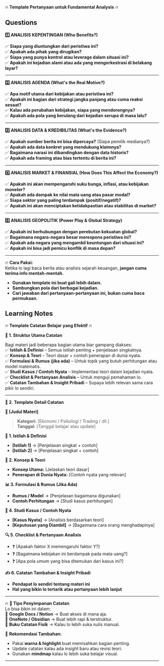 🔥 **Template Pertanyaan untuk Fundamental Analysis** 🔥

## Questions

**1️⃣ ANALISIS KEPENTINGAN (Who Benefits?)**

✅ **Siapa yang diuntungkan dari peristiwa ini?**  
✅ **Apakah ada pihak yang dirugikan?**  
✅ **Siapa yang punya kontrol atau leverage dalam situasi ini?**  
✅ **Apakah ini kejadian alami atau ada yang mengorkestrasi di belakang layar?**

---

**2️⃣ ANALISIS AGENDA (What's the Real Motive?)**

✅ **Apa motif utama dari kebijakan atau peristiwa ini?**  
✅ **Apakah ini bagian dari strategi jangka panjang atau cuma reaksi sesaat?**  
✅ **Kalau ada perubahan kebijakan, siapa yang mendorongnya?**  
✅ **Apakah ada pola yang berulang dari kejadian serupa di masa lalu?**

---

**3️⃣ ANALISIS DATA & KREDIBILITAS (What's the Evidence?)**

✅ **Apakah sumber berita ini bisa dipercaya?** (Siapa pemilik medianya?)  
✅ **Apakah ada data konkret yang mendukung klaimnya?**  
✅ **Bagaimana narasi ini dibandingkan dengan data historis?**  
✅ **Apakah ada framing atau bias tertentu di berita ini?**

---

**4️⃣ ANALISIS MARKET & FINANSIAL (How Does This Affect the Economy?)**

✅ **Apakah ini akan mempengaruhi suku bunga, inflasi, atau kebijakan moneter?**  
✅ **Apakah ada dampak ke nilai mata uang atau pasar modal?**  
✅ **Siapa sektor yang paling terdampak (positif/negatif)?**  
✅ **Apakah ini akan menciptakan ketidakpastian atau stabilitas di market?**

---

**5️⃣ ANALISIS GEOPOLITIK (Power Play & Global Strategy)**

✅ **Apakah ini berhubungan dengan perebutan kekuatan global?**  
✅ **Bagaimana negara-negara besar merespons peristiwa ini?**  
✅ **Apakah ada negara yang mengambil keuntungan dari situasi ini?**  
✅ **Apakah ini bisa jadi pemicu konflik di masa depan?**

---

🔥 **Cara Pakai:**  
Ketika lo lagi baca berita atau analisis sejarah keuangan, **jangan cuma terima info mentah-mentah.**

-   **Gunakan template ini buat gali lebih dalam.**
-   **Sambungkan pola dari berbagai kejadian.**
-   **Cari jawaban dari pertanyaan-pertanyaan ini, bukan cuma baca permukaan.**

## Learning Notes

🔥 **Template Catatan Belajar yang Efektif** 🔥

**📌 1. Struktur Utama Catatan**

Bagi materi jadi beberapa bagian utama biar gampang diakses:  
✅ **Istilah & Definisi** – Semua istilah penting + penjelasan singkatnya.  
✅ **Konsep & Teori** – Teori dasar + contoh penerapan di dunia nyata.  
✅ **Formulasi & Rumus (jika ada)** – Untuk topik yang butuh perhitungan atau model matematis.  
✅ **Studi Kasus / Contoh Nyata** – Implementasi teori dalam kejadian nyata.  
✅ **Checklist & Pertanyaan Analisis** – Untuk menguji pemahaman lo.  
✅ **Catatan Tambahan & Insight Pribadi** – Supaya lebih relevan sama cara pikir lo sendiri.

---

**📌 2. Template Detail Catatan**

**📝 [Judul Materi]**

> **Kategori:** [Ekonomi / Psikologi / Trading / dll.]  
> **Tanggal:** [Tanggal belajar atau update]

**📖 1. Istilah & Definisi**

-   **[Istilah 1]** → [Penjelasan singkat + contoh]
-   **[Istilah 2]** → [Penjelasan singkat + contoh]

**🧠 2. Konsep & Teori**

-   **Konsep Utama:** [Jelaskan teori dasar]
-   **Penerapan di Dunia Nyata:** [Contoh nyata yang relevan]

**📊 3. Formulasi & Rumus (Jika Ada)**

-   **Rumus / Model** → [Penjelasan bagaimana digunakan]
-   **Contoh Perhitungan** → [Studi kasus perhitungan]

**📌 4. Studi Kasus / Contoh Nyata**

-   **[Kasus Nyata]** → [Analisis berdasarkan teori]
-   **[Keputusan yang Diambil]** → [Bagaimana cara orang menghadapinya]

**🔍 5. Checklist & Pertanyaan Analisis**

-   ❓ [Apakah faktor X memengaruhi faktor Y?]
-   ❓ [Bagaimana kebijakan ini berdampak pada mata uang?]
-   ❓ [Apa pola umum yang bisa ditemukan dari kasus ini?]

**✍️ 6. Catatan Tambahan & Insight Pribadi**

-   **Pendapat lo sendiri tentang materi ini**
-   **Hal yang bikin lo tertarik atau pertanyaan lebih lanjut**

---

🔥 **📂 Tips Penyimpanan Catatan**  
Lo bisa bikin ini dalam:  
📌 **Google Docs / Notion** → Buat akses di mana aja.  
📌 **OneNote / Obsidian** → Buat lebih rapi & terstruktur.  
📌 **Buku Catatan Fisik** → Kalau lo lebih suka nulis manual.

📌 **Rekomendasi Tambahan:**

-   Pakai **warna & highlight** buat memisahkan bagian penting.
-   Update catatan kalau ada insight baru atau revisi teori.
-   Gunakan **mindmap** kalau lo lebih suka belajar visual.

---
